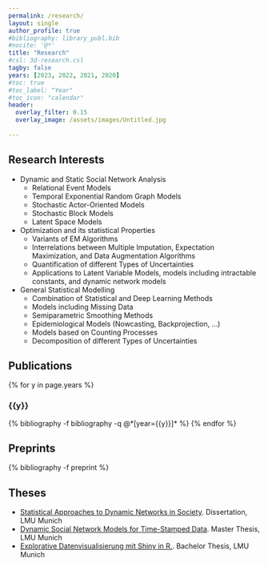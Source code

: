 ```yaml
---
permalink: /research/
layout: single
author_profile: true
#bibliography: library_publ.bib  
#nocite: '@*'
title: "Research"
#csl: 3d-research.csl
tagby: false
years: [2023, 2022, 2021, 2020]
#toc: true
#toc_label: "Year"
#toc_icon: "calendar"
header:
  overlay_filter: 0.15
  overlay_image: /assets/images/Untitled.jpg
  
---
```


Research Interests
---------------

+ Dynamic and Static Social Network Analysis 
  + Relational Event Models
  + Temporal Exponential Random Graph Models 
  + Stochastic Actor-Oriented Models
  + Stochastic Block Models 
  + Latent Space Models 
+ Optimization and its statistical Properties
  + Variants of EM Algorithms 
  + Interrelations between Multiple Imputation, Expectation Maximization, and Data Augmentation Algorithms 
  + Quantification of different Types of Uncertainties    
  + Applications to Latent Variable Models, models including intractable constants, and dynamic network models 
+ General Statistical Modelling 
  + Combination of Statistical and Deep Learning Methods
  + Models including Missing Data
  + Semiparametric Smoothing Methods 
  + Epidemiological Models (Nowcasting, Backprojection, ...)  
  + Models based on Counting Processes
  + Decomposition of different Types of Uncertainties  
  

Publications
---------------

{% for y in page.years %}
  <h3  id="{{y}}" class="pubyear">{{y}}</h3>
  {% bibliography -f bibliography -q @*[year={{y}}]* %}
{% endfor %}

Preprints
---------------

{% bibliography -f preprint %}

Theses
---------------
+ [Statistical Approaches to Dynamic Networks in Society](https://edoc.ub.uni-muenchen.de/30395/). Dissertation, LMU Munich
+ [Dynamic Social Network Models for Time-Stamped Data](https://epub.ub.uni-muenchen.de/60292/). Master Thesis, LMU Munich
+ [Explorative Datenvisualisierung mit Shiny in R.](https://epub.ub.uni-muenchen.de/29575/). Bachelor Thesis, LMU Munich


